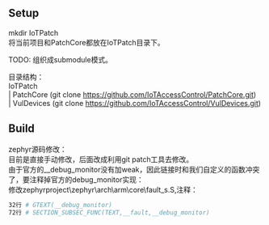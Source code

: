 
## Setup
mkdir IoTPatch  
将当前项目和PatchCore都放在IoTPatch目录下。  

TODO: 组织成submodule模式。

目录结构：  
IoTPatch  
 | PatchCore (git clone https://github.com/IoTAccessControl/PatchCore.git)  
 | VulDevices (git clone https://github.com/IoTAccessControl/VulDevices.git)  

## Build
zephyr源码修改：  
目前是直接手动修改，后面改成利用git patch工具去修改。  
由于官方的__debug_monitor没有加weak，因此链接时和我们自定义的函数冲突了，要注释掉官方的debug_monitor实现：  
修改zephyrproject\zephyr\arch\arm\core\fault_s.S,注释：  
``` bash
32行 # GTEXT(__debug_monitor)
72行 # SECTION_SUBSEC_FUNC(TEXT,__fault,__debug_monitor)
```